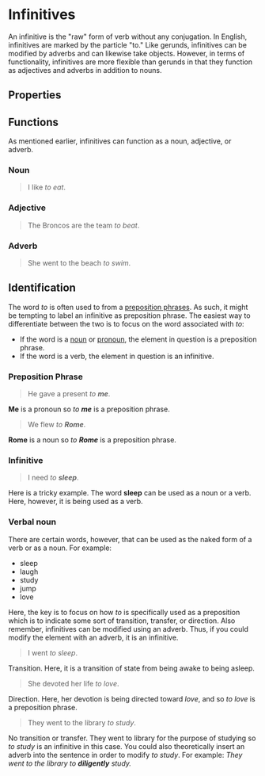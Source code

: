 # Infinitives
<!-- +elementInfo -->
<!-- !infinitive -->
An infinitive is the "raw" form of verb without any conjugation. In English, infinitives are marked by the particle "to." Like gerunds, infinitives can be modified by adverbs and can likewise take objects. However, in terms of functionality, infinitives are more flexible than gerunds in that they function as adjectives and adverbs in addition to nouns.
<!-- !infinitive -->

## Properties
<!-- +propertySummary -->

## Functions
As mentioned earlier, infinitives can function as a noun, adjective, or adverb.

### Noun
> I like *to eat*.

### Adjective
> The Broncos are the team *to beat*.

### Adverb
> She went to the beach *to swim*.

## Identification
The word *to* is often used to from a [preposition phrases](preposition-phrase). As such, it might be tempting to label an infinitive as preposition phrase. The easiest way to differentiate between the two is to focus on the word associated with *to*:
- If the word is a [noun](noun) or [pronoun](pronoun), the element in question is a preposition phrase.
- If the word is a verb, the element in question is an infinitive.

### Preposition Phrase
> He gave a present *to **me***.
<!-- .caption -->
**Me** is a pronoun so *to **me*** is a preposition phrase.

> We flew *to **Rome***.
<!-- .caption -->
**Rome** is a noun so *to **Rome*** is a preposition phrase.

### Infinitive
> I need *to **sleep***.
<!-- .caption -->
Here is a tricky example. The word **sleep** can be used as a noun or a verb. Here, however, it is being used as a verb.

### Verbal noun
There are certain words, however, that can be used as the naked form of a verb or as a noun. For example:
- sleep
- laugh
- study
- jump
- love

Here, the key is to focus on how *to* is specifically used as a preposition which is to indicate some sort of transition, transfer, or direction. Also remember, infinitives can be modified using an adverb. Thus, if you could modify the element with an adverb, it is an infinitive.
> I went *to sleep*.
<!-- .caption -->
Transition. Here, it is a transition of state from being awake to being asleep.

> She devoted her life *to love*.
<!-- .caption -->
Direction. Here, her devotion is being directed toward *love*, and so *to love* is a preposition phrase.

> They went to the library *to study*.
<!-- .caption -->
No transition or transfer. They went to library for the purpose of studying so *to study* is an infinitive in this case. You could also theoretically insert an adverb into the sentence in order to modify *to study*. For example: *They went to the library to **diligently** study.*